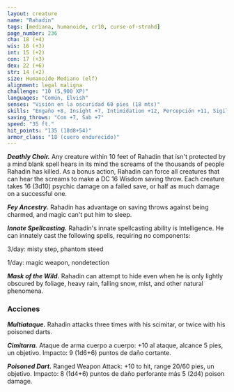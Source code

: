 ```yaml
---
layout: creature
name: "Rahadin"
tags: [mediana, humanoide, cr10, curse-of-strahd]
page_number: 236
cha: 18 (+4)
wis: 16 (+3)
int: 15 (+2)
con: 17 (+3)
dex: 22 (+6)
str: 14 (+2)
size: Humanoide Mediano (elf)
alignment: legal maligna
challenge: "10 (5,900 XP)"
languages: "Común, Elvish"
senses: "Visión en la oscuridad 60 pies (18 mts)"
skills: "Engaño +8, Insight +7, Intimidation +12, Percepción +11, Sigilo +14"
saving_throws: "Con +7, Sab +7"
speed: "35 ft."
hit_points: "135 (18d8+54)"
armor_class: "18 (cuero endurecido)"
---
```


***Deathly Choir.*** Any creature within 10 feet of Rahadin that isn't protected by a mind blank spell hears in its mind the screams of the thousands of people Rahadin has killed. As a bonus action, Rahadin can force all creatures that can hear the screams to make a DC 16 Wisdom saving throw. Each creature takes 16 (3d10) psychic damage on a failed save, or half as much damage on a successful one.

***Fey Ancestry.*** Rahadin has advantage on saving throws against being charmed, and magic can't put him to sleep.

***Innate Spellcasting.*** Rahadin's innate spellcasting ability is Intelligence. He can innately cast the following spells, requiring no components:

3/day: misty step, phantom steed

1/day: magic weapon, nondetection

***Mask of the Wild.*** Rahadin can attempt to hide even when he is only lightly obscured by foliage, heavy rain, falling snow, mist, and other natural phenomena.

### Acciones

***Multiataque.*** Rahadin attacks three times with his scimitar, or twice with his poisoned darts.

***Cimitarra.*** Ataque de arma cuerpo a cuerpo: +10 al ataque, alcance 5 pies, un objetivo. Impacto: 9 (1d6+6) puntos de daño cortante.

***Poisoned Dart.*** Ranged Weapon Attack: +10 to hit, range 20/60 pies, un objetivo. Impacto: 8 (1d4+6) puntos de daño perforante más 5 (2d4) poison damage.